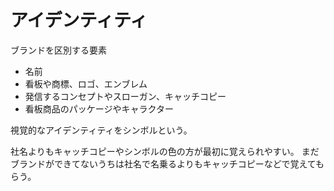 # アイデンティティ

ブランドを区別する要素

- 名前
- 看板や商標、ロゴ、エンブレム
- 発信するコンセプトやスローガン、キャッチコピー
- 看板商品のパッケージやキャラクター

視覚的なアイデンティティをシンボルという。

社名よりもキャッチコピーやシンボルの色の方が最初に覚えられやすい。
まだブランドができてないうちは社名で名乗るよりもキャッチコピーなどで覚えてもらう。
